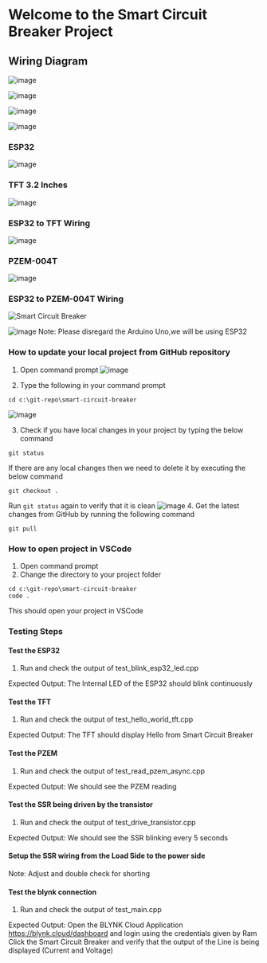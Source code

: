 # Welcome to the Smart Circuit Breaker Project

## Wiring Diagram

![image](https://github.com/user-attachments/assets/81232749-465c-4467-ac06-1850387e850b)

![image](https://github.com/user-attachments/assets/7a1b99eb-54e6-4619-a5a1-dfa1a0eb9420)


![image](https://github.com/user-attachments/assets/0d41abbc-ef8c-4e98-a425-acc40f5e0734)

![image](https://github.com/user-attachments/assets/b4e5e6bb-3bd8-41ff-9759-ae114cd27654)


### ESP32
![image](https://github.com/user-attachments/assets/ff318ec0-746d-4fcb-b0bd-e28d05273a8d)

### TFT 3.2 Inches
![image](https://github.com/user-attachments/assets/97290607-e8ca-4df4-af8c-4fba7f0a244e)

### ESP32 to TFT Wiring
![image](https://github.com/user-attachments/assets/4b1a4289-7582-4520-b085-fa2a7ea72061)



### PZEM-004T
![image](https://github.com/user-attachments/assets/5ac9594d-a2e9-4532-88d6-73fa412a05b2)

### ESP32 to PZEM-004T Wiring
![Smart Circuit Breaker](https://github.com/user-attachments/assets/4669f0d2-258d-4a4c-8c08-b779c27f6a73)

![image](https://github.com/user-attachments/assets/d816e7c3-71b4-45a4-95b8-3f272fa3f40c)
Note: Please disregard the Arduino Uno,we will be using ESP32

### How to update your local project from GitHub repository

1. Open command prompt
![image](https://github.com/user-attachments/assets/e8e88ab9-9e35-46f4-a4aa-be77b27ce23a)

2. Type the following in your command prompt
```
cd c:\git-repo\smart-circuit-breaker
```
![image](https://github.com/user-attachments/assets/4c2793c0-134b-46e2-af10-0ceffe9f8e52)

3. Check if you have local changes in your project by typing the below command
```
git status
```
If there are any local changes then we need to delete it by executing the below command
```
git checkout .
```
Run `git status` again to verify that it is clean
![image](https://github.com/user-attachments/assets/f5516821-8d82-4478-a62c-a3b7c351eaab)
4. Get the latest changes from GitHub by running the following command
```
git pull
```

### How to open project in VSCode
1. Open command prompt
2. Change the directory to your project folder
```
cd c:\git-repo\smart-circuit-breaker
code .
```
This should open your project in VSCode


### Testing Steps
#### Test the ESP32
1. Run and check the output of test_blink_esp32_led.cpp

Expected Output:
The Internal LED of the ESP32 should blink continuously

#### Test the TFT
1. Run and check the output of test_hello_world_tft.cpp

Expected Output:
The TFT should display Hello from Smart Circuit Breaker

#### Test the PZEM
1. Run and check the output of test_read_pzem_async.cpp

Expected Output:
We should see the PZEM reading

#### Test the SSR being driven by the transistor
1. Run and check the output of test_drive_transistor.cpp

Expected Output:
We should see the SSR blinking every 5 seconds


#### Setup the SSR wiring from the Load Side to the power side
Note: Adjust and double check for shorting


#### Test the blynk connection
1. Run and check the output of test_main.cpp

Expected Output:
Open the BLYNK Cloud Application https://blynk.cloud/dashboard and login using the credentials given by Ram
Click the Smart Circuit Breaker and verify that the output of the Line is being displayed (Current and Voltage)
